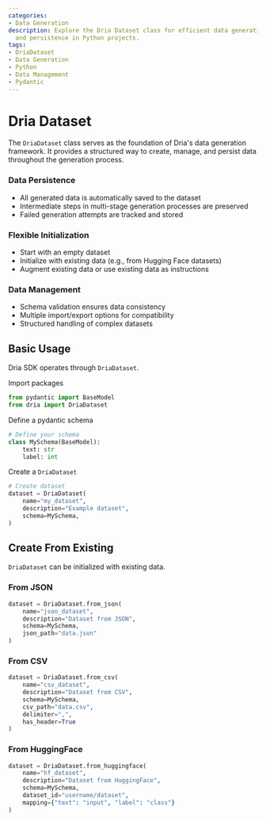 ```yaml
---
categories:
- Data Generation
description: Explore the Dria Dataset class for efficient data generation, management,
  and persistence in Python projects.
tags:
- DriaDataset
- Data Generation
- Python
- Data Management
- Pydantic
---
```


# Dria Dataset

The `DriaDataset` class serves as the foundation of Dria's data generation framework. 
It provides a structured way to create, manage, and persist data throughout the generation process.

### Data Persistence
- All generated data is automatically saved to the dataset
- Intermediate steps in multi-stage generation processes are preserved
- Failed generation attempts are tracked and stored

### Flexible Initialization
- Start with an empty dataset
- Initialize with existing data (e.g., from Hugging Face datasets)
- Augment existing data or use existing data as instructions

### Data Management
- Schema validation ensures data consistency
- Multiple import/export options for compatibility
- Structured handling of complex datasets

## Basic Usage

Dria SDK operates through `DriaDataset`. 

Import packages
```python
from pydantic import BaseModel
from dria import DriaDataset
```

Define a pydantic schema

```python
# Define your schema
class MySchema(BaseModel):
    text: str
    label: int
```

Create a `DriaDataset`

```python
# Create dataset
dataset = DriaDataset(
    name="my_dataset",
    description="Example dataset",
    schema=MySchema,
)
```

## Create From Existing

`DriaDataset` can be initialized with existing data. 

### From JSON
```python
dataset = DriaDataset.from_json(
    name="json_dataset",
    description="Dataset from JSON",
    schema=MySchema,
    json_path="data.json"
)
```

### From CSV
```python
dataset = DriaDataset.from_csv(
    name="csv_dataset",
    description="Dataset from CSV",
    schema=MySchema,
    csv_path="data.csv",
    delimiter=",",
    has_header=True
)
```

### From HuggingFace
```python
dataset = DriaDataset.from_huggingface(
    name="hf_dataset",
    description="Dataset from HuggingFace",
    schema=MySchema,
    dataset_id="username/dataset",
    mapping={"text": "input", "label": "class"}
)
```